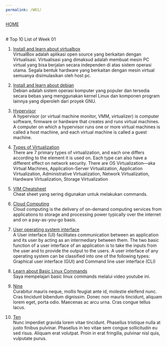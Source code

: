 ```yaml
---
permalink: /W01/
---
```

[HOME](../)

<br>
# Top 10 List of Week 01

1. [Install and learn about virtualbox](https://www.virtualbox.org/)<br>
VirtualBox adalah aplikasi open source yang berkaitan dengan Virtualisasi. Virtualisasi yang dimaksud adalah membuat mesin PC virtual yang bisa berjalan secara independen di atas sistem operasi utama. Segala bentuk hardware yang berkaitan dengan mesin virtual semuanya disimulasikan oleh host pc.

2. [Install and learn about debian](https://www.debian.org/)<br>
Debian adalah sistem operasi komputer yang populer dan tersedia secara bebas yang menggunakan kernel Linux dan komponen program lainnya yang diperoleh dari proyek GNU.

3. [Hypervisor](https://en.wikipedia.org/wiki/Hypervisor)<br>
A hypervisor (or virtual machine monitor, VMM, virtualizer) is computer software, firmware or hardware that creates and runs virtual machines. A computer on which a hypervisor runs one or more virtual machines is called a host machine, and each virtual machine is called a guest machine.

4. [Types of Virtualization](https://www.kelsercorp.com/blog/the-7-types-of-virtualization)<br>
There are 7 primary types of virtualization, and each one differs according to the element it is used on. Each type can also have a different effect on network security. There are OS Virtualization—aka Virtual Machines, Application-Server Virtualization, Application Virtualization, Administrative Virtualization, Network Virtualization, Hardware Virtualization, Storage Virtualization

5. [VIM Cheatsheet](https://vim.rtorr.com/)<br>
Cheat sheet yang sering digunakan untuk melakukan commands.

6. [Cloud Computing](https://www.zdnet.com/article/what-is-cloud-computing-everything-you-need-to-know-about-the-cloud/)<br>
Cloud computing is the delivery of on-demand computing services from applications to storage and processing power typically over the internet and on a pay-as-you-go basis.

7. [User operating system interface](https://www.includehelp.com/operating-systems/types-functions-of-user-interfaces-of-operating-systems.aspx)<br>
A User interface (UI) facilitates communication between an application and its user by acting as an intermediary between them. The two basic function of a user interface of an application is to take the inputs from the user and to provide the output to the users. A user interface of any operating system can be classified into one of the following types: Graphical user interface (GUI) and Command line user interface (CLI)

8. [Learn about Basic Linux Commands](https://www.youtube.com/watch?v=IVquJh3DXUA)<br>
Saya mempelajari basic linux commands melalui video youtube ini.

9. [Nine](https://en.wikipedia.org/wiki/8)<br>
Curabitur mauris neque, mollis feugiat ante id, molestie eleifend nunc.
Cras tincidunt bibendum dignissim.
Donec non mauris tincidunt, aliquam lorem eget, porta odio.
Maecenas ac arcu urna.
Cras congue tellus lacus.

10. [Ten](https://en.wikipedia.org/wiki/10)<br>
Nunc imperdiet gravida lorem vitae tincidunt. 
Phasellus tristique nulla at justo finibus pulvinar.
Phasellus in leo vitae sem congue sollicitudin eu sed risus.
Aliquam erat volutpat.
Proin in erat fringilla, pulvinar nisl quis, vulputate purus.
